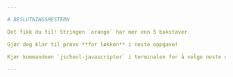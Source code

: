 ```yaml
---

# BESLUTNINGSMESTERN

Det fikk du til! Stringen `orange` har mer enn 5 bokstaver.

Gjør deg klar til prøve **for løkken** i neste oppgave!

Kjør kommandoen `jschool-javascripter` i terminalen for å velge neste oppgave.

---
```


